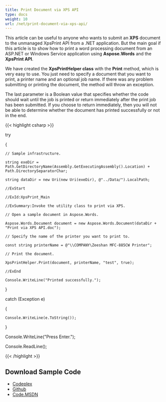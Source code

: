 ```yaml
---
title: Print Document via XPS API
type: docs
weight: 10
url: /net/print-document-via-xps-api/
---
```


This article can be useful to anyone who wants to submit an **XPS** document to the unmanaged XpsPrint API from a .NET application. But the main goal if this article is to show how to print a word processing document from an ASP.NET or Windows Service application using **Aspose.Words** and the **XpsPrint API**.

We have created the **XpsPrintHelper class** with the **Print** method, which is very easy to use. You just need to specify a document that you want to print, a printer name and an optional job name. If there was any problem submitting or printing the document, the method will throw an exception.

The last parameter is a Boolean value that specifies whether the code should wait until the job is printed or return immediately after the print job has been submitted. If you choose to return immediately, then you will not be able to determine whether the document has printed successfully or not in the end.

{{< highlight csharp >}}

 try

{

    // Sample infrastructure.

    string exeDir = Path.GetDirectoryName(Assembly.GetExecutingAssembly().Location) + Path.DirectorySeparatorChar;

    string dataDir = new Uri(new Uri(exeDir), @"../Data/").LocalPath;

    //ExStart

    //ExId:XpsPrint_Main

    //ExSummary:Invoke the utility class to print via XPS.

    // Open a sample document in Aspose.Words.

    Aspose.Words.Document document = new Aspose.Words.Document(dataDir + "Print via XPS API.doc");

    // Specify the name of the printer you want to print to.

    const string printerName = @"\\COMPANY\Zeeshan MFC-885CW Printer";

    // Print the document.

    XpsPrintHelper.Print(document, printerName, "test", true);

    //ExEnd

    Console.WriteLine("Printed successfully.");

}

catch (Exception e)

{

    Console.WriteLine(e.ToString());

}

Console.WriteLine("Press Enter.");

Console.ReadLine();

{{< /highlight >}}
## **Download Sample Code**
- [Codeplex](https://asposeopenxml.codeplex.com/releases/view/617779)
- [Github](https://github.com/aspose-words/Aspose.Words-for-.NET/releases/tag/MissingFeaturesofOpenXMLWordsv1.1)
- [Code.MSDN](https://code.msdn.microsoft.com/Missing-Features-in-6a2c882b)

